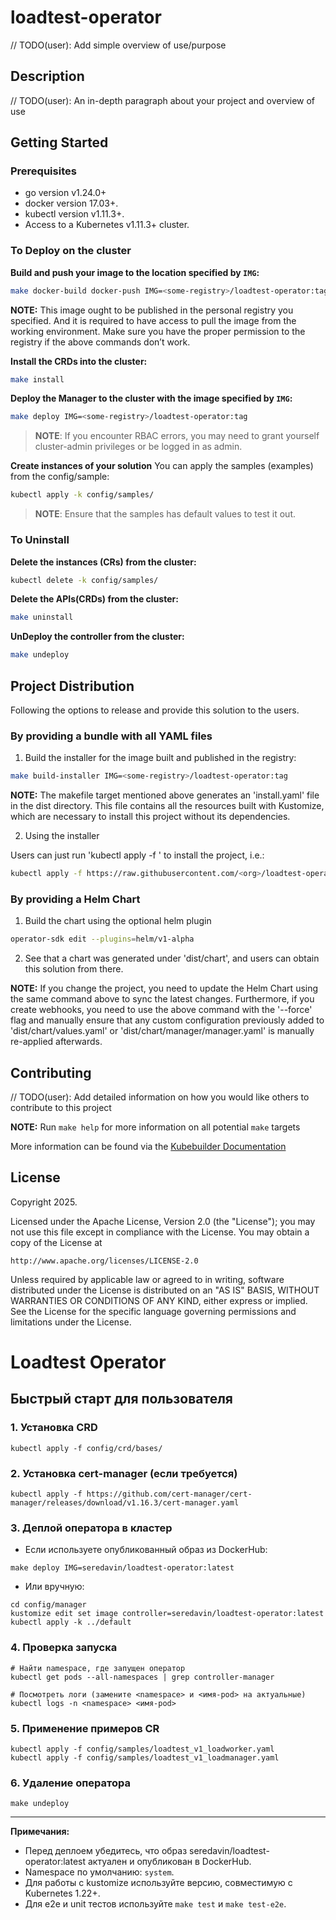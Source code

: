 # loadtest-operator
// TODO(user): Add simple overview of use/purpose

## Description
// TODO(user): An in-depth paragraph about your project and overview of use

## Getting Started

### Prerequisites
- go version v1.24.0+
- docker version 17.03+.
- kubectl version v1.11.3+.
- Access to a Kubernetes v1.11.3+ cluster.

### To Deploy on the cluster
**Build and push your image to the location specified by `IMG`:**

```sh
make docker-build docker-push IMG=<some-registry>/loadtest-operator:tag
```

**NOTE:** This image ought to be published in the personal registry you specified.
And it is required to have access to pull the image from the working environment.
Make sure you have the proper permission to the registry if the above commands don’t work.

**Install the CRDs into the cluster:**

```sh
make install
```

**Deploy the Manager to the cluster with the image specified by `IMG`:**

```sh
make deploy IMG=<some-registry>/loadtest-operator:tag
```

> **NOTE**: If you encounter RBAC errors, you may need to grant yourself cluster-admin
privileges or be logged in as admin.

**Create instances of your solution**
You can apply the samples (examples) from the config/sample:

```sh
kubectl apply -k config/samples/
```

>**NOTE**: Ensure that the samples has default values to test it out.

### To Uninstall
**Delete the instances (CRs) from the cluster:**

```sh
kubectl delete -k config/samples/
```

**Delete the APIs(CRDs) from the cluster:**

```sh
make uninstall
```

**UnDeploy the controller from the cluster:**

```sh
make undeploy
```

## Project Distribution

Following the options to release and provide this solution to the users.

### By providing a bundle with all YAML files

1. Build the installer for the image built and published in the registry:

```sh
make build-installer IMG=<some-registry>/loadtest-operator:tag
```

**NOTE:** The makefile target mentioned above generates an 'install.yaml'
file in the dist directory. This file contains all the resources built
with Kustomize, which are necessary to install this project without its
dependencies.

2. Using the installer

Users can just run 'kubectl apply -f <URL for YAML BUNDLE>' to install
the project, i.e.:

```sh
kubectl apply -f https://raw.githubusercontent.com/<org>/loadtest-operator/<tag or branch>/dist/install.yaml
```

### By providing a Helm Chart

1. Build the chart using the optional helm plugin

```sh
operator-sdk edit --plugins=helm/v1-alpha
```

2. See that a chart was generated under 'dist/chart', and users
can obtain this solution from there.

**NOTE:** If you change the project, you need to update the Helm Chart
using the same command above to sync the latest changes. Furthermore,
if you create webhooks, you need to use the above command with
the '--force' flag and manually ensure that any custom configuration
previously added to 'dist/chart/values.yaml' or 'dist/chart/manager/manager.yaml'
is manually re-applied afterwards.

## Contributing
// TODO(user): Add detailed information on how you would like others to contribute to this project

**NOTE:** Run `make help` for more information on all potential `make` targets

More information can be found via the [Kubebuilder Documentation](https://book.kubebuilder.io/introduction.html)

## License

Copyright 2025.

Licensed under the Apache License, Version 2.0 (the "License");
you may not use this file except in compliance with the License.
You may obtain a copy of the License at

    http://www.apache.org/licenses/LICENSE-2.0

Unless required by applicable law or agreed to in writing, software
distributed under the License is distributed on an "AS IS" BASIS,
WITHOUT WARRANTIES OR CONDITIONS OF ANY KIND, either express or implied.
See the License for the specific language governing permissions and
limitations under the License.

# Loadtest Operator

## Быстрый старт для пользователя

### 1. Установка CRD

```
kubectl apply -f config/crd/bases/
```

### 2. Установка cert-manager (если требуется)

```
kubectl apply -f https://github.com/cert-manager/cert-manager/releases/download/v1.16.3/cert-manager.yaml
```

### 3. Деплой оператора в кластер

- Если используете опубликованный образ из DockerHub:

```
make deploy IMG=seredavin/loadtest-operator:latest
```

- Или вручную:

```
cd config/manager
kustomize edit set image controller=seredavin/loadtest-operator:latest
kubectl apply -k ../default
```

### 4. Проверка запуска

```
# Найти namespace, где запущен оператор
kubectl get pods --all-namespaces | grep controller-manager

# Посмотреть логи (замените <namespace> и <имя-pod> на актуальные)
kubectl logs -n <namespace> <имя-pod>
```

### 5. Применение примеров CR

```
kubectl apply -f config/samples/loadtest_v1_loadworker.yaml
kubectl apply -f config/samples/loadtest_v1_loadmanager.yaml
```

### 6. Удаление оператора

```
make undeploy
```

---

**Примечания:**
- Перед деплоем убедитесь, что образ seredavin/loadtest-operator:latest актуален и опубликован в DockerHub.
- Namespace по умолчанию: `system`.
- Для работы с kustomize используйте версию, совместимую с Kubernetes 1.22+.
- Для e2e и unit тестов используйте `make test` и `make test-e2e`.
 
